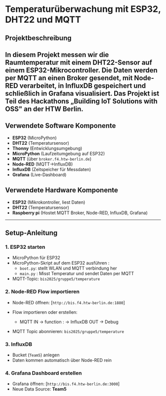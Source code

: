 # Temperaturüberwachung mit ESP32, DHT22 und MQTT

## Projektbeschreibung
In diesem Projekt messen wir die Raumtemperatur mit einem **DHT22-Sensor** auf einem **ESP32**-Mikrocontroller. Die Daten werden per **MQTT** an einen Broker gesendet, mit **Node-RED** verarbeitet, in **InfluxDB** gespeichert und schließlich in **Grafana** visualisiert.
Das Projekt ist Teil des Hackathons „Building IoT Solutions with OSS" an der HTW Berlin.
---
## Verwendete Software Komponente
- **ESP32** (MicroPython)
- **DHT22** (Temperatursensor)
- **Thonny** (Entwicklungsumgebung)
- **MicroPython** (Laufzeitumgebung auf ESP32)
- **MQTT** (über `broker.f4.htw-berlin.de`)
- **Node-RED** (MQTT→InfluxDB)
- **InfluxDB** (Zeitspeicher für Messdaten)
- **Grafana** (Live-Dashboard)

## Verwendete Hardware Komponente
- **ESP32** (Mikrokontroller, liest Daten)
- **DHT22** (Temperatursensor)
- **Raspberry pi** (Hostet MQTT Broker, Node-RED, InfluxDB, Grafana)
  
---

## Setup-Anleitung

### 1. ESP32 starten
- MicroPython für ESP32   
- MicroPython-Skript auf dem ESP32 ausführen :
  - `boot.py`: stellt WLAN und MQTT verbindung her 
  - `main.py` : Misst Temperatur und sendet Daten per MQTT
- MQTT-Topic: `bis2025/gruppe5/temperature`

### 2. Node-RED Flow importieren
- Node-RED öffnen: [`http://bis.f4.htw-berlin.de:1880`]
- Flow importieren oder erstellen:
  - MQTT IN → function : → InfluxDB OUT → Debug
                   
- MQTT Topic abonnieren: `bis2025/gruppe5/temperature`

### 3. InfluxDB
- Bucket (`Team5`) anlegen
- Daten kommen automatisch über Node-RED rein
  
### 4. Grafana Dashboard erstellen
- Grafana öffnen: [`http://bis.f4.htw-berlin.de:3000`]
- Neue Data Source: **Team5**
